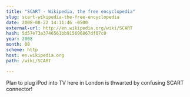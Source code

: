 ```yaml
---
title: "SCART - Wikipedia, the free encyclopedia"
slug: scart-wikipedia-the-free-encyclopedia
date: 2008-08-22 14:11:46 -0500
external-url: http://en.wikipedia.org/wiki/SCART
hash: 5d57e73a3746561bb915696867df07c0
year: 2008
month: 08
scheme: http
host: en.wikipedia.org
path: /wiki/SCART

---
```


Plan to plug iPod into TV here in London is thwarted by confusing SCART connector! 
